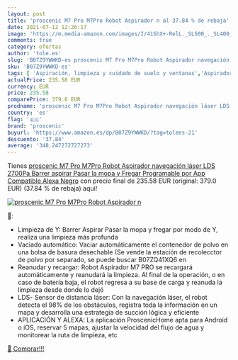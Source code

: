 ```yaml
---
layout: post
title: 'proscenic M7 Pro M7Pro Robot Aspirador n al 37.84 % de rebaja'
date: 2021-07-12 12:26:17
image: 'https://m.media-amazon.com/images/I/41ShX+-RelL._SL500_._SL400_.jpg'
comments: true
category: ofertas
author: 'tole.es'
slug: 'B07Z9YWWKD-es proscenic M7 Pro M7Pro Robot Aspirador navegación láser...'
sku: 'B07Z9YWWKD-es'
tags: [ 'Aspiración, limpieza y cuidado de suelo y ventanas','Aspiradoras','Hogar y cocina','Robots aspiradores','alexa','proscenic', ]
actualPrice: 235.58 EUR
currency: EUR
price: 235.58
comparePrice: 379.0 EUR
prodname: 'proscenic M7 Pro M7Pro Robot Aspirador navegación láser LDS  2700Pa Barrer aspirar Pasar la mopa y Fregar  Programable por App  Compatible Alexa  Negro'
country: 'es'
flag: '🇪🇸'
brand: 'proscenic'
buyurl: 'https://www.amazon.es/dp/B07Z9YWWKD/?tag=tolees-21'
descuento: '37.84'
average: '348.247272727273'
---
```


Tienes [proscenic M7 Pro M7Pro Robot Aspirador navegación láser LDS  2700Pa Barrer aspirar Pasar la mopa y Fregar  Programable por App  Compatible Alexa  Negro](https://www.amazon.es/dp/B07Z9YWWKD/?tag=tolees-21) con precio final de  235.58 EUR (original: 379.0 EUR) (37.84 %  de rebaja) aqui!

[![proscenic M7 Pro M7Pro Robot Aspirador n](https://m.media-amazon.com/images/I/41ShX+-RelL._SL500_._SL400_.jpg)](https://www.amazon.es/dp/B07Z9YWWKD/?tag=tolees-21)

🔎:

- Limpieza de Y: Barrer Aspirar Pasar la mopa y fregar por modo de Y, realiza una limpieza más profunda
- Vaciado automático: Vaciar automáticamente el contenedor de polvo en una bolsa de basura desechable (Se vende la estación de recolecctor de polvo por separado, se puede buscar B07ZQ41XQ6 en
- Reanudar y recargar: Robot Aspirador M7 PRO se recargará automáticamente y reanudará la limpieza. Al final de la operación, o en caso de batería baja, el robot regresa a su base de carga y reanuda la limpieza desde donde lo dejó
- LDS- Sensor de distancia láser: Con la navegación láser, el robot detecta el 98% de los obstáculos, registra toda la información en un mapa y desarrolla una estrategia de succión lógica y eficiente
- APLICACIÓN Y ALEXA: La aplicación ProscenicHome apta para Android o iOS, reservar 5 mapas, ajustar la velocidad del flujo de agua y monitorear la ruta de limpieza, etc

[🛒 Comprar!!!](https://www.amazon.es/dp/B07Z9YWWKD/?tag=tolees-21)
